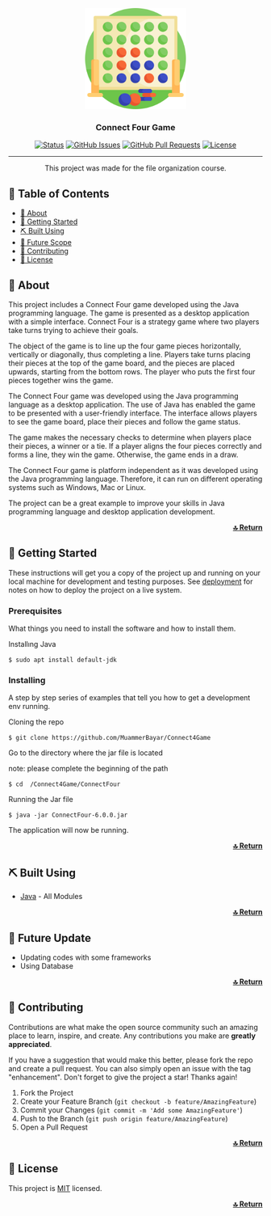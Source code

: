 <p align="center">
  <a href="" rel="noopener">
 <img width=200px height=200px src="ConnectFour/media/connect-four.png" alt="Project logo"></a>
</p>

<h3 align="center">Connect Four Game</h3>

<div align="center">

[![Status](https://img.shields.io/badge/status-active-success.svg)]()
[![GitHub Issues](https://img.shields.io/github/issues/MuammerBayar/Readme-Template)](https://github.com/MuammerBayar/readmeTemplate/issues)
[![GitHub Pull Requests](https://img.shields.io/github/issues-pr/MuammerBayar/Readme-Template)](https://github.com/MuammerBayar/readmeTemplate/pulls)
[![License](https://img.shields.io/github/license/MuammerBayar/Readme-Template?color=blue)](/LICENSE)

</div>

---

<p align="center"> This project was made for the file organization course.
    <br> 
</p>

## 📝 Table of Contents
- [🧐 About](#about)
- [🏁 Getting Started](#getting_started)
- [️️⛏️ Built Using](#built_using)
- [🚀 Future Scope](#future)
- [🤝 Contributing](#contributing)
- [📝 License](#license)

<!-- ABOUT -->

## 🧐 About <a name = "about"></a>
This project includes a Connect Four game developed using the Java programming language. The game is presented as a desktop application with a simple interface. Connect Four is a strategy game where two players take turns trying to achieve their goals.

The object of the game is to line up the four game pieces horizontally, vertically or diagonally, thus completing a line. Players take turns placing their pieces at the top of the game board, and the pieces are placed upwards, starting from the bottom rows. The player who puts the first four pieces together wins the game.

The Connect Four game was developed using the Java programming language as a desktop application. The use of Java has enabled the game to be presented with a user-friendly interface. The interface allows players to see the game board, place their pieces and follow the game status.

The game makes the necessary checks to determine when players place their pieces, a winner or a tie. If a player aligns the four pieces correctly and forms a line, they win the game. Otherwise, the game ends in a draw.

The Connect Four game is platform independent as it was developed using the Java programming language. Therefore, it can run on different operating systems such as Windows, Mac or Linux.

The project can be a great example to improve your skills in Java programming language and desktop application development.

<p align="right"> <a href="#top"><b>🔝 Return </b></a> </p>


<!-- GETTING STARTED -->

## 🏁 Getting Started <a name = "getting_started"></a>
These instructions will get you a copy of the project up and running on your local machine for development and testing purposes. See [deployment](#deployment) for notes on how to deploy the project on a live system.

### Prerequisites
What things you need to install the software and how to install them.

Installıng Java 
```
$ sudo apt install default-jdk
```

### Installing
A step by step series of examples that tell you how to get a development env running.

Cloning the repo
```
$ git clone https://github.com/MuammerBayar/Connect4Game
```

Go to the directory where the jar file is located
<p> note: please complete the beginning of the path </p>

```
$ cd  /Connect4Game/ConnectFour 
```

Running the Jar file

```
$ java -jar ConnectFour-6.0.0.jar
```

The application will now be running.

<p align="right"> <a href="#top"><b>🔝 Return </b></a> </p>


<!-- BUILT USING -->

## ⛏️ Built Using <a name = "built_using"></a>
- [Java](https://www.java.com/) - All Modules

<p align="right"> <a href="#top"><b>🔝 Return </b></a> </p>


<!-- FUTURE UPDATE -->

## 🚀 Future Update <a name = "future"></a>
- Updating codes with some frameworks
- Using Database

<p align="right"> <a href="#top"><b>🔝 Return </b></a> </p>


<!-- CONTRIBUTING -->

## 🤝 Contributing  <a name = "contributing"></a>

Contributions are what make the open source community such an amazing place to learn, inspire, and create. Any contributions you make are **greatly appreciated**.

If you have a suggestion that would make this better, please fork the repo and create a pull request. You can also simply open an issue with the tag "enhancement".
Don't forget to give the project a star! Thanks again!

1. Fork the Project
2. Create your Feature Branch (`git checkout -b feature/AmazingFeature`)
3. Commit your Changes (`git commit -m 'Add some AmazingFeature'`)
4. Push to the Branch (`git push origin feature/AmazingFeature`)
5. Open a Pull Request

<p align="right"> <a href="#top"><b>🔝 Return </b></a> </p>


<!-- LICENSE -->

## 📝 License <a name="license"></a>

This project is [MIT](./LICENSE) licensed.

<p align="right"> <a href="#top"><b>🔝 Return </b></a> </p>
